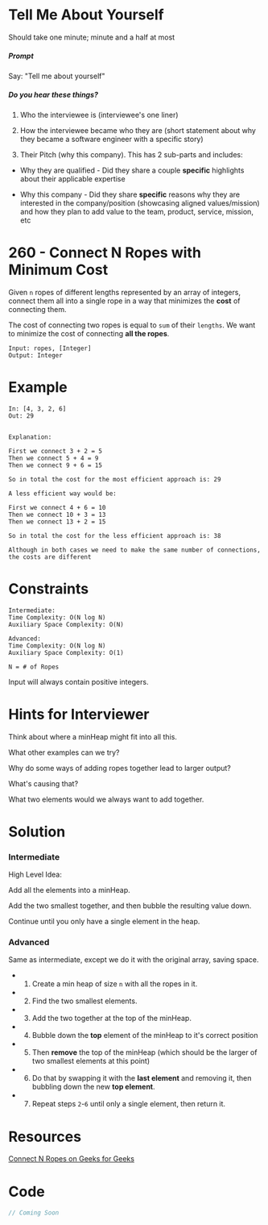 # Tell Me About Yourself

Should take one minute; minute and a half at most

##### Prompt

Say: "Tell me about yourself"

##### Do you hear these things?

1. Who the interviewee is (interviewee's one liner)

2. How the interviewee became who they are (short statement about why they became a software engineer with a specific story)

3. Their Pitch (why this company). This has 2 sub-parts and includes:

  - Why they are qualified - Did they share a couple
  **specific** highlights about their applicable expertise

  - Why this company - Did they share **specific** reasons
  why they are interested in the company/position
  (showcasing aligned values/mission) and how they plan to
  add value to the team, product, service, mission, etc

# 260 - Connect N Ropes with Minimum Cost

Given `n` ropes of different lengths represented by an array of integers, connect them all into a single rope in a way that minimizes the **cost** of connecting them.

The cost of connecting two ropes is equal to `sum` of their `lengths`. We want to minimize the cost of connecting **all the ropes**.


```
Input: ropes, [Integer]
Output: Integer
```

# Example

```
In: [4, 3, 2, 6]
Out: 29


Explanation:

First we connect 3 + 2 = 5
Then we connect 5 + 4 = 9
Then we connect 9 + 6 = 15

So in total the cost for the most efficient approach is: 29

A less efficient way would be:

First we connect 4 + 6 = 10
Then we connect 10 + 3 = 13
Then we connect 13 + 2 = 15

So in total the cost for the less efficient approach is: 38

Although in both cases we need to make the same number of connections, the costs are different

```


# Constraints
```
Intermediate:
Time Complexity: O(N log N)
Auxiliary Space Complexity: O(N)

Advanced:
Time Complexity: O(N log N)
Auxiliary Space Complexity: O(1)

N = # of Ropes

```

Input will always contain positive integers.

# Hints for Interviewer

Think about where a minHeap might fit into all this.

What other examples can we try?

Why do some ways of adding ropes together lead to larger output?

What's causing that?

What two elements would we always want to add together.


# Solution


### Intermediate

High Level Idea:

Add all the elements into a minHeap.

Add the two smallest together, and then bubble the resulting value down.

Continue until you only have a single element in the heap.


### Advanced

Same as intermediate, except we do it with the original array, saving space.


* 1) Create a min heap of size `n` with all the ropes in it.

* 2) Find the two smallest elements.

* 3) Add the two together at the top of the minHeap.

* 4) Bubble down the **top** element of the minHeap to it's correct position

* 5) Then **remove** the top of the minHeap (which should be the larger of two smallest elements at this point)

* 6) Do that by swapping it with the **last element** and removing it, then bubbling down the new **top element**.

* 7) Repeat steps `2`-`6` until only a single element, then return it. 


# Resources
[Connect N Ropes on Geeks for Geeks](https://www.geeksforgeeks.org/connect-n-ropes-minimum-cost/)

# Code

```javascript
// Coming Soon
```
